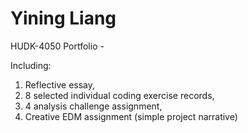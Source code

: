 # Yining Liang
HUDK-4050 Portfolio - 

Including:
1. Reflective essay,
2. 8 selected individual coding exercise records,
3. 4 analysis challenge assignment,
4. Creative EDM assignment (simple project narrative)
